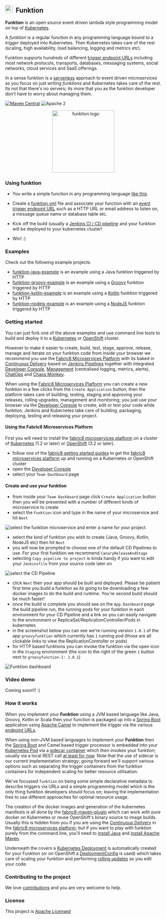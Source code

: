 ## <img src="https://raw.githubusercontent.com/fabric8io/funktion/master/docs/images/icon.png" width="24" height="24"/>&nbsp; Funktion

**Funktion** is an open source event driven lambda style programming model on top of [Kubernetes](http://kubernetes.io).

A _funktion_ is a regular function in any programming language bound to a _trigger_ deployed into Kubernetes. Then Kubernetes takes care of the rest (scaling, high availability, load balancing, logging and metrics etc).

Funktion supports hundreds of different [trigger endpoint URLs](http://camel.apache.org/components.html) including most network protocols, transports, databases, messaging systems, social networks, cloud services and SaaS offerings.

In a sense funktion is a [serverless](https://www.quora.com/What-is-Serverless-Computing) approach to event driven microservices as you focus on just writing _funktions_ and Kubernetes takes care of the rest. Its not that there's no servers; its more that you as the funktion developer don't have to worry about managing them.

[![Maven Central](https://maven-badges.herokuapp.com/maven-central/io.fabric8.funktion/funktion-runtime/badge.svg?style=flat-square)](https://maven-badges.herokuapp.com/maven-central/io.fabric8.funktion/funktion-runtime/) ![Apache 2](http://img.shields.io/badge/license-Apache%202-red.svg)

<p align="center">
  <a href="http://fabric8.io/">
  	<img src="https://raw.githubusercontent.com/fabric8io/funktion/master/docs/images/icon.png" alt="funktion logo" width="200" height="200"/>
  </a>
</p>


### Using funktion

* You write a simple function in any programming language [like this](https://github.com/fabric8io/funktion/blob/master/funktion-runtime/src/test/java/io/fabric8/funktion/sample/Main.java#L25-L27).

* Create a [funktion.yml](funktion-runtime/funktion.yml) file and associate your function with an [event trigger endpoint URL](http://camel.apache.org/components.html) such as a HTTP URL or email address to listen on, a message queue name or database table etc.

* Kick off the build (usually a [Jenkins CI / CD pipeline](http://fabric8.io/guide/cdelivery.html) and your funktion will be deployed to your kubernetes cluster!

* Win! :)


### Examples

Check out the following example projects:

* [funktion-java-example](https://github.com/fabric8-quickstarts/funktion-java-example) is an example using a Java funktion triggered by HTTP
* [funktion-groovy-example](https://github.com/fabric8-quickstarts/funktion-groovy-example) is an example using a [Groovy](http://www.groovy-lang.org/) funktion triggered by HTTP
* [funktion-kotlin-example](https://github.com/fabric8-quickstarts/funktion-kotlin-example) is an example using a [Kotlin](https://kotlinlang.org/) funktion triggered by HTTP
* [funktion-nodejs-example](https://github.com/fabric8-quickstarts/funktion-nodejs-example) is an example using a [NodeJS](https://nodejs.org/en/) funktion triggered by HTTP


### Getting started

You can just fork one of the above examples and use command line tools to build and deploy it to a [Kubernetes](http://kubernetes.io) or [OpenShift](https://www.openshift.org/) cluster.

However to make it easier to create, build, test, stage, approve, release, manage and iterate on your funktion code from inside your browser we recommend you use the [Fabric8 Microservices Platform](http://fabric8.io/) with its baked in [Continuous Delivery](http://fabric8.io/guide/cdelivery.html) based on [Jenkins Pipelines](https://jenkins.io/solutions/pipeline/) together with integrated [Developer Console](http://fabric8.io/guide/console.html), [Management](http://fabric8.io/guide/management.html) (centralised logging, metrics, alerts), [ChatOps](http://fabric8.io/guide/chat.html) and [Chaos Monkey](http://fabric8.io/guide/chaosMonkey.html).

When using the [Fabric8 Microservices Platform](http://fabric8.io/) you can create a new funktion in a few clicks from the `Create Application` button; then the platform takes care of building, testing, staging and approving your releases, rolling upgrades, management and monitoring; you just use your browser via the [Developer Console](http://fabric8.io/guide/console.html) to create, edit or test your code while funktion, Jenkins and Kubernetes take care of building, packaging, deploying, testing and releasing your project.

#### Using the Fabric8 Microservices Platform

First you will need to install the [fabric8 microservices platform](http://fabric8.io/) on a cluster of [Kubernetes](http://kubernetes.io) (1.2 or later) or [OpenShift](https://www.openshift.org/) (3.2 or later).

* follow one of the [fabric8 getting started guides](http://fabric8.io/guide/getStarted/index.html) to get the [fabric8 microservices platform](http://fabric8.io/) up and running on a Kubernetes or OpenShift cluster
* open the [Developer Console](http://fabric8.io/guide/console.html)
* select your `Team Dashboard` page

#### Create and use your funktion

* from inside your `Team Dashboard` page click `Create Application` button then you will be presented with a number of different kinds of microservice to create
* select the `Funktion` icon and type in the name of your microservice and hit `Next`

![select the funktion microservice and enter a name for your project](https://raw.githubusercontent.com/fabric8io/funktion/master/docs/images/select-microservice.png)

* select the kind of funktion you wish to create (Java, Groovy, Kotlin, NodeJS etc) then hit `Next`
* you will now be prompted to choose one of the default CD Pipelines to use. For your first funktion we recommend `CanaryReleaseAndStage`
* selecting `Copy pipeline to project` is kinda handy if you want to edit your `Jenkinsfile` from your source code later on

![select the CD Pipeline](https://raw.githubusercontent.com/fabric8io/funktion/master/docs/images/select-pipeline.png)

* click `Next` then your app should be built and deployed. Please be patient first time you build a funktion as its going to be downloading a few docker images to do the build and runtime. You're second build should be much faster!
* once the build is complete you should see on the `App Dashboard` page the build pipeline run, the running pods for your funktion in each environment for your CD Pipeline and a link so you can easily navigate to the environment or ReplicaSet/ReplicationController/Pods in kubernetes
* in the screenshot below you can see we're running version `1.0.1` of the app `groovyfunktion` which currently has `1` running pod (those are all clickable links to view the ReplicationController or pods)
* for HTTP based funktions you can invoke the funktion via the open icon in the `Staging` environment (the icon to the right of the green `1` button next to `groovyfunction-1: 1.0.1`)

![Funktion dashboard](https://raw.githubusercontent.com/fabric8io/funktion/master/docs/images/funktion-dashboard.png)


### Video demo

Coming soon!!! :)


### How it works

When you implement your **Funktion** using a JVM based language like Java, Groovy, Kotlin or Scala then your function is packaged up into a [Spring Boot](http://projects.spring.io/spring-boot/) application using [Apache Camel](http://camel.apache.org/) to implement the trigger via the various [endpoint URLs](http://camel.apache.org/components.html).

When using non-JVM based languages to implement your **Funktion** then the [Spring Boot](http://projects.spring.io/spring-boot/) and Camel based trigger processor is embedded into your [Kubernetes Pod](http://kubernetes.io/docs/user-guide/pods/) via a [sidecar container](http://blog.kubernetes.io/2015/06/the-distributed-system-toolkit-patterns.html) which then invokes your funktion; usually via a local REST call [at least for now](https://github.com/fabric8io/funktion/issues/11). Note that the use of sidecar is our current implementation strategy; going forward we'll support various options such as separating the trigger containers from the funktion containers for independent scaling for better resource utilisation.

We've focussed `funktion` on being some simple declarative metadata to describe triggers via URLs and a simple programming model which is the only thing funktion developers should focus on; leaving the implementation free to use different approaches for optimal resource usage.

The creation of the docker images and generation of the kubernetes manifests is all done by the [fabric8-maven-plugin](https://github.com/fabric8io/fabric8-maven-plugin) which can work with pure docker on Kubernetes or reuse OpenShift's binary source to image builds. Usually this is hidden from you if you are using the [Continuous Delivery](http://fabric8.io/guide/cdelivery.html) in the [fabric8 microservices platform](http://fabric8.io/); but if you want to play with funktion purely from the command line, you'll need to [install Java](https://java.com/en/download/help/index_installing.xml) and [install Apache Maven](https://maven.apache.org/install.html).

Underneath the covers a [Kubernetes Deployment](http://kubernetes.io/docs/user-guide/deployments/) is automatically created for your Funktion (or on OpenShift a [DeploymentConfig](https://docs.openshift.com/enterprise/3.0/dev_guide/deployments.html) is used) which takes care of scaling your funktion and performing [rolling updates](http://kubernetes.io/docs/user-guide/rolling-updates/) as you edit your code.

### Contributing to the project

We love [contributions](http://fabric8.io/contributing/index.html) and you are very welcome to help.

### License

This project is [Apache Licensed](license.txt)
